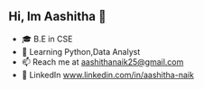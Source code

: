 ## Hi, Im Aashitha 👋

- 🎓 B.E in CSE
- 🌱 Learning Python,Data Analyst
- 📫 Reach me at aashithanaik25@gmail.com
- 🔗 LinkedIn www.linkedin.com/in/aashitha-naik

<!--
**Aashitha25/Aashitha25** is a ✨ _special_ ✨ repository because its `README.md` (this file) appears on your GitHub profile.

Here are some ideas to get you started:

- 🔭 I’m currently working on ...
- 🌱 I’m currently learning ...
- 👯 I’m looking to collaborate on ...
- 🤔 I’m looking for help with ...
- 💬 Ask me about ...
- 📫 How to reach me: ...
- 😄 Pronouns: ...
- ⚡ Fun fact: ...
-->

